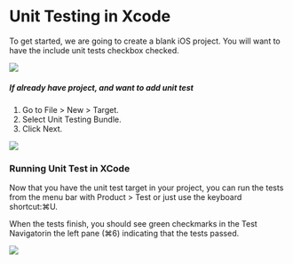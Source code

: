
# Unit Testing in Xcode

To get started, we are going to create a blank iOS project. You will want to have the include unit tests checkbox checked.

![](https://raw.githubusercontent.com/sparkouttech/ios_unit_testing_sample/master/unitest1.png)

##### If already have project, and want to add unit test

1.	Go to File > New > Target.
2.	Select Unit Testing Bundle.
3.	Click Next.

![](https://raw.githubusercontent.com/sparkouttech/ios_unit_testing_sample/master/unitest2.png)

### Running Unit Test in XCode

Now that you have the unit test target in your project, you can run the tests from the menu bar with Product > Test or just use the keyboard shortcut:⌘U.

When the tests finish, you should see green checkmarks in the Test Navigatorin the left pane (⌘6) indicating that the tests passed.

![](https://raw.githubusercontent.com/sparkouttech/ios_unit_testing_sample/master/unitest3.png)
